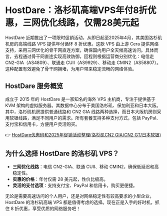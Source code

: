 # HostDare：洛杉矶高端VPS年付8折优惠，三网优化线路，仅需28美元起

HostDare 近期推出了一项限时促销活动，从即日起至2025年4月，其美国洛杉矶机房的高端线路 VPS 提供年付循环 8 折优惠。这款 VPS 由上游 Cera 提供网络支持，采用三网优化的骨干网直连方案，确保国内用户全天候高速访问。具体而言，去程通过骨干网直连实现高效防御，回程则根据运营商分别优化：电信走 CN2-GIA（AS4809）、联通走 CUII（AS9929）、移动走 CMIN2（AS58807）。这种配置有效避免了骨干网拥堵，为用户带来稳定流畅的网络体验。

## HostDare 服务概览

成立于 2015 年的 HostDare 是一家知名的海外 VPS 主机商，专注于提供基于 KVM 架构的虚拟服务器。其数据中心分布于美国洛杉矶、保加利亚和日本大阪。其中，洛杉矶机房提供普通线路和 CN2 GIA 线路两种选择，而日本大阪机房则采用软银线路，满足不同用户的需求。所有套餐支持多种支付方式，包括 PayPal、支付宝和信用卡，方便用户灵活购买。

👉 [HostDare优惠码和2025年促销活动整理(洛杉矶CN2 GIA/CN2 GT/日本软银)](https://bit.ly/hostdare)

## 为什么选择 HostDare 的洛杉矶 VPS？

- **三网优化线路**：电信 CN2-GIA、联通 CUII、移动 CMIN2，确保低延迟和高稳定性。
- **实惠的价格**：年付仅需 28 美元起，性价比极高。
- **灵活的支付选项**：支持支付宝、PayPal 和信用卡，购买更便捷。

无论是需要高速访问的个人用户，还是对网络稳定性有较高要求的小型企业，HostDare 的洛杉矶高端 VPS 都是值得考虑的选择。现在正是入手的好时机，抓住 8 折优惠，享受优质的网络服务吧！